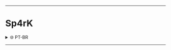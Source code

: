 <hr>

<h1>Sp4rK</h1>
<details>
    <summary>🌐 PT-BR</summary>
    <h3>Sp4rK é uma tool feita em Python, ela tem 2 funções, a função CheckPort que basicamente você passa um IP e uma PORTA e ela te mostra se essa porta esta aberta ou não, e a função PortScan que no caso ela realiza um scan no IP e mostra as portas abertas segundo a lista de portas definidas no codigo fonte</h3>
    <h1>Modo de uso: (Debian e derivados)</h1>

 
   ```
    apt install python -y
    apt install python2 -y
    apt install python3 -y
    apt install python3-pip -y
    apt install git -y
    git clone https://github.com/Black-Hell-Team/Sp4rK
    cd Sp4rK
    python3 main.py

    ```


</details>
<details>
    <summary>🌐 EN-US</summary>
    <h3>Sp4rK is a tool made in Python, it has 2 functions, the CheckPort function that basically you pass an IP and a DOOR and it shows you if that door is open or not, and the PortScan function that in this case it performs a scan on the IP and shows the open ports according to the list of ports defined in the source code</h3>
    <h1>How to use: (Debian and derivatives)</h1>

 
   ```
    apt install python -y
    apt install python2 -y
    apt install python3 -y
    apt install git -y
    git clone https://github.com/Black-Hell-Team/Sp4rK
    cd Sp4rK
    python3 main.py

    ```

</details>

<hr>
